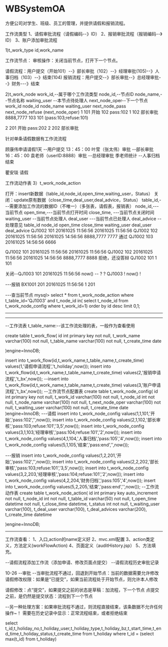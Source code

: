 # WBSystemOA


方便公司对学生、班级、员工的管理，并提供请假和报销流程。


工作流类型
1、请假审批流程（请假编码--》ID）
2、报销审批流程（报销编码--》ID）
3、账户添加审批流程 

1)t_work_type
id,work_name

工作流节点：
审核操作：关闭当前节点，打开下一个节点。

请假流程：用户提交（开始101）--》部长审批（102）--》经理审批(105)--》人事归档（103）--》结束(104)
报销流程：用户提交--》部长审批--》总经理审批--》财务---》结束

2)t_work_node
work_id,--属于哪个工作流类型
node_id,--节点ID
node_name,--节点名称
waiting_user --本节点待处理人
next_node_oper--下一个节点
work_id node_id node_name waiting_user next_node_pass  next_node_refuse  (next_node_oper)
1        101 	 开始			  102                                pass:102
1	 102     部长审批   8888,7777     103               101		  (pass:103;refuse:101)

2	 201     开始                                                        pass:202
2        202     部长审批  



针对单条请假数据有工作流流程

顾康伟申请请假1天 --用户提交 13：45：00
叶莹（张太伟）审批          --部长审批 16：45：00
袁老师（userID:8888）审批       --总经理审批
季老师统计       --人事归档 
结束  

瞿安琰 请假 

工作流动作表
3）t_work_node_action

打开：insert新数据（table_id,node_id,open_time,waiting_user，Status）
关闭：update原有数据（close_time,deal_user,deal_advice，Status）
table_id,---需要添加工作流的数据ID（不唯一）（多张表，请假表，报销表）
node_id,---当前节点 
open_time,---当前节点打开时间
close_time, ---当前节点关闭时间
waiting_user --当前节点处理人
deal_user ---当前节点已处理人
deal_advice --处理意见
table_id	node_id		open_time	 	close_time	waiting_user	deal_user	deal_advice
QJ1002		101		20161025 11:56:56    20161025 11:56:56 
QJ1002		102		20161025 11:56:56    20161025 14:56:56  8888,7777	7777		通过 
QJ1002          103 		20161025 14:56:56                        6666

QJ1002		101		20161025 11:56:56    20161025 11:56:56 
QJ1002		102		20161025 11:56:56    20161025 14:56:56  8888,7777	8888		拒绝，还没答辩 
QJ1002          101 
1               101

关闭--QJ1003		101		20161025 11:56:56    now()           --           ?               ?
  QJ1003           !               now()                                     !                     
   
---报销
BX1001          201              20161025 11:56:56
1               201

---查当前节点
mysql> select * from t_work_node_action where t_table_id='QJ1003' and t_node_id in( select t_node_id
 from t_work_node_config where t_work_id=1) order by id desc limit 0,1;


-----------------------------------------------------------------------------------------------------------------
--------------------------------------------------------------------------------------------------------------

--工作流表
t_table_name:--该工作流处理的表，一般作为查看使用

create table t_work_flow(
   id int primary key not null,
   t_work_name  varchar(100) not null,
   t_table_name varchar(100) not null, 
   t_create_time  date

)engine=InnoDB;

insert into t_work_flow(id,t_work_name,t_table_name,t_create_time) values(1,'请假申请流程','t_holiday',now());
insert into t_work_flow(id,t_work_name,t_table_name,t_create_time) values(2,'报销申请流程','t_bx',now());
--insert into t_work_flow(id,t_work_name,t_table_name,t_create_time) values(3,'账户申请流程','t_bx',now());
--工作流节点配置表
create table t_work_node_config(
   id int primary key not null,
   t_work_id  varchar(100) not null,
   t_node_id  int not null,
   t_node_name varchar(100) not null,
   t_next_node_oper varchar(100) not null,
   t_waiting_user varchar(100) not null,
   t_create_time date
)engine=InnoDB;
---请假
insert into t_work_node_config values(1,1,101,'开始','pass:102','',now());
insert into t_work_node_config values(2,1,102,'部长审核','pass:103;refuse:101','3,5',now());
insert into t_work_node_config values(3,1,103,'经理审核','pass:104;refuse:101','2',now());
insert into t_work_node_config values(4,1,104,'人事归档','pass:105','4',now());
insert into t_work_node_config values(5,1,105,'结束','pass:end','',now());

---报销
insert into t_work_node_config values(1,2,201,'开始','pass:102','',now());
insert into t_work_node_config values(2,2,202,'部长审核','pass:103;refuse:101','3,5',now());
insert into t_work_node_config values(3,2,203,'经理审核','pass:104;refuse:101','2',now());
insert into t_work_node_config values(4,2,204,'财务归档','pass:105','4',now());
insert into t_work_node_config values(5,2,205,'结束','pass:end','',now());
--工作流动作表
create table t_work_node_action(
   id int primary key auto_increment not null,
   t_node_id  int not null,
   t_table_id  varchar(50) not null,
   t_open_time datetime not null,
   t_close_time datetime,
   t_status int not null,
   t_waiting_user varchar(100),
   t_deal_user varchar(100),
   t_deal_advices varchar(200),
   t_create_time datetime

)engine=InnoDB; 



---------------------------------
工作流查看：
1、入口,action的name定义好
2、mvc.xml配置
3、action类定义，方法定义(workFlowAction)
4、页面定义（auditHistory.jsp）
5、方法填充。


--请假流程添加工作流（添加申请、修改页面点提交）
--请假流程历史审批记录

10-26
--审批
--当审批流程不通过，回退到开始节点：当前的数据需要允许修改
请假修改权限：如果是“已提交”，如果当前流程处于开始节点，则允许本人修改

请假修改：点“提交”，如果提交之前的状态是草稿：加流程，下一个节点
点提交之前，是仍然是提交状态：流程到下一个节点

--另一种处理方案：如果审批流程不通过，则流程直接结束，该条数据不允许任何操作~！
需要在历史记录中显示：正常流程结束，或者拒绝结束



select
t_id,t_holiday_no,t_holiday_user,t_holiday_type,t_holiday_bz,t_start_time,t_end_time,t_holiday_status,t_create_time from t_holiday where t_id = (select max(t_id) from t_holiday)

